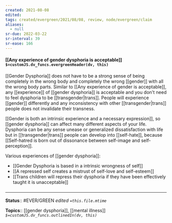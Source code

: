 ```yaml
---
created: 2021-08-08
edited: 
tags: created/evergreen/2021/08/08, review, node/evergreen/claim
aliases:
  - null
sr-due: 2022-03-22
sr-interval: 39
sr-ease: 166
---
```


#### [[Any experience of gender dysphoria is acceptable]] `$=customJS.dv_funcs.evergreenHeader(dv, this)`

[[Gender Dysphoria]] does not have to be a strong sense of being completely in the wrong body and completely the wrong [[gender]] with all the wrong body parts. Similar to [[Any experience of gender is acceptable]], any [[experience]] of [[gender dysphoria]] is acceptable and you don't need to feel dysphoria to be [[transgender|trans]]. People will experience [[gender]] differently and any inconsistency with other [[transgender|trans]] people does not invalidate their transness.

[[Gender is both an intrinsic experience and a necessary expression]], so [[gender dysphoria]] can affect many different aspects of your life.
 Dysphoria can be any sense unease or generalized dissatisfaction with life but in [[transgender|trans]] people can develop into [[self-hate]], because [[Self-hatred is born out of dissonance between self-image and self-perception]].
 
 Various experiences of [[gender dysphoria]]:
 - [[Gender Dysphoria is based in a intrinsic wrongness of self]]
 - [[A repressed self creates a mistrust of self-love and self-esteem]]
- [[Trans children will repress their dysphoria if they have been effectively taught it is unacceptable]]

### <hr class="footnote"/>

**Status**:: #EVER/GREEN 
*edited `=this.file.mtime`*

**Topics**:: [[gender dysphoria]], [[mental illness]]
*`$=customJS.dv_funcs.outlinedIn(dv, this)`*
